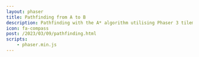 ```yaml
---
layout: phaser
title: Pathfinding from A to B
description: Pathfinding with the A* algorithm utilising Phaser 3 tilemaps
icon: fa-compass
post: /2023/03/09/pathfinding.html
scripts:
    - phaser.min.js
---
```


<script type="module" src="/assets/projects/pathfinding/js/simplex-noise.js"></script>
<script type="module" src="/assets/projects/pathfinding/js/pathfinding.js"></script>